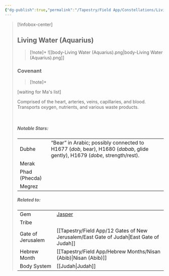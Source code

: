 ```yaml
---
{"dg-publish":true,"permalink":"/Tapestry/Field App/Constellations/Living Water (Aquarius)/","title":"Living Water (Aquarius)","tags":["covenants/constellations","mazzarot"],"dgHomeLink":true,"dgEnableSearch":true}
---
```


> [!infobox-center] 
> ## Living Water (Aquarius)
> > [!note]+
> ![[body-Living Water (Aquarius).png\|body-Living Water (Aquarius).png]]
>  ### Covenant
>> [!note]+ 
>  <p class="note first">[waiting for Ma's list]</p>
><p class="note second"> Comprised of the heart, arteries, veins, capillaries, and blood. Transports oxygen, nutrients, and various waste products.</p>
> <br>
> 
> ##### Notable Stars:
> <p class="note first" p style="margin-bottom: 16px;">
><p class="note third">
>
> |             |        |
> | --- | --- |
> | Dubhe    | “Bear” in Arabic; possibly connected to H1677 (<i>dob</i>, bear), H1680 (<i>dabab</i>, glide gently), H1679 (<i>dobe</i>, strength/rest).    |
> | Merak  |                             |
> |   Phad (Phecda)   |                                 |
> | Megrez |<br>
> 
> 
> 
> 
> ##### Related to:
> <p class="note first" p style="margin-bottom: 16px;">
><p class="note third">
>
> |             |        |
> | --- | --- |
> | Gem | <a href="jasper" data-href="jasper" class="internal-link">Jasper</a></td>                             |
> | Tribe    |  |
> | Gate of Jerusalem  | [[Tapestry/Field App/12 Gates of New Jerusalem/East Gate of Judah\|East Gate of Judah]]                                         |
> |   Hebrew Month   | [[Tapestry/Field App/Hebrew Months/Nisan (Abib)\|Nisan (Abib)]]                                  |
> | Body System | [[Judah\|Judah]]